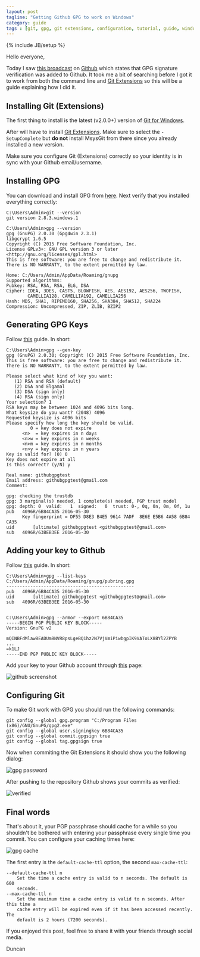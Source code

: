```yaml
---
layout: post
tagline: "Getting Github GPG to work on Windows"
category: guide
tags : [git, gpg, git extensions, configuration, tutorial, guide, windows]
---
```

{% include JB/setup %}

Hello everyone,

Today I saw [this broadcast](https://github.com/blog/2144-gpg-signature-verification) on [Github](https://github.com) which states that GPG signature verification was added to Github. It took me a bit of searching before I got it to work from both the command line and [Git Extensions](https://gitextensions.github.io) so this will be a guide explaining how I did it.

## Installing Git (Extensions)

The first thing to install is the latest (v2.0.0+) version of [Git for Windows](https://git-for-windows.github.io).

After will have to install [Git Extensions](https://github.com/gitextensions/gitextensions/releases). Make sure to select the `-SetupComplete` but **do not** install MsysGit from there since you already installed a new version.

Make sure you configure Git (Extensions) correctly so your identity is in sync with your Github email/username.

## Installing GPG

You can download and install GPG from [here](https://www.gpg4win.org/download.html). Next verify that you installed everything correctly:

```
C:\Users\Admin>git --version
git version 2.8.3.windows.1

C:\Users\Admin>gpg --version
gpg (GnuPG) 2.0.30 (Gpg4win 2.3.1)
libgcrypt 1.6.5
Copyright (C) 2015 Free Software Foundation, Inc.
License GPLv3+: GNU GPL version 3 or later <http://gnu.org/licenses/gpl.html>
This is free software: you are free to change and redistribute it.
There is NO WARRANTY, to the extent permitted by law.

Home: C:/Users/Admin/AppData/Roaming/gnupg
Supported algorithms:
Pubkey: RSA, RSA, RSA, ELG, DSA
Cipher: IDEA, 3DES, CAST5, BLOWFISH, AES, AES192, AES256, TWOFISH,
        CAMELLIA128, CAMELLIA192, CAMELLIA256
Hash: MD5, SHA1, RIPEMD160, SHA256, SHA384, SHA512, SHA224
Compression: Uncompressed, ZIP, ZLIB, BZIP2
```

## Generating GPG Keys

Follow [this](https://help.github.com/articles/generating-a-new-gpg-key) guide. In short:

```
C:\Users\Admin>gpg --gen-key
gpg (GnuPG) 2.0.30; Copyright (C) 2015 Free Software Foundation, Inc.
This is free software: you are free to change and redistribute it.
There is NO WARRANTY, to the extent permitted by law.

Please select what kind of key you want:
   (1) RSA and RSA (default)
   (2) DSA and Elgamal
   (3) DSA (sign only)
   (4) RSA (sign only)
Your selection? 1
RSA keys may be between 1024 and 4096 bits long.
What keysize do you want? (2048) 4096
Requested keysize is 4096 bits
Please specify how long the key should be valid.
         0 = key does not expire
      <n>  = key expires in n days
      <n>w = key expires in n weeks
      <n>m = key expires in n months
      <n>y = key expires in n years
Key is valid for? (0) 0
Key does not expire at all
Is this correct? (y/N) y

Real name: githubgpgtest
Email address: githubgpgtest@gmail.com
Comment:

gpg: checking the trustdb
gpg: 3 marginal(s) needed, 1 complete(s) needed, PGP trust model
gpg: depth: 0  valid:   1  signed:   0  trust: 0-, 0q, 0n, 0m, 0f, 1u
pub   4096R/6B84CA35 2016-05-30
      Key fingerprint = DF55 D8E3 B4E5 9614 7ADF  8E6E E5B6 4A58 6B84 CA35
uid       [ultimate] githubgpgtest <githubgpgtest@gmail.com>
sub   4096R/63BEB3EE 2016-05-30
```

## Adding your key to Github

Follow [this](https://help.github.com/articles/adding-a-new-gpg-key-to-your-github-account) guide. In short:

```
C:\Users\Admin>gpg --list-keys
C:/Users/Admin/AppData/Roaming/gnupg/pubring.gpg
------------------------------------------------
pub   4096R/6B84CA35 2016-05-30
uid       [ultimate] githubgpgtest <githubgpgtest@gmail.com>
sub   4096R/63BEB3EE 2016-05-30


C:\Users\Admin>gpg --armor --export 6B84CA35
-----BEGIN PGP PUBLIC KEY BLOCK-----
Version: GnuPG v2

mQINBFdMlawBEADUmBNVR8psLgeBQ1hz2N7VjVmiPiwbgpIK9VAToLX8BYl2ZPYB
...
=k1LJ
-----END PGP PUBLIC KEY BLOCK-----
```

Add your key to your Github account through [this](https://github.com/settings/keys) page:

![github screenshot](http://i.imgur.com/1C6SKwz.png) 

## Configuring Git

To make Git work with GPG you should run the following commands:

```
git config --global gpg.program "C:/Program Files (x86)/GNU/GnuPG/gpg2.exe"
git config --global user.signingkey 6B84CA35
git config --global commit.gpgsign true
git config --global tag.gpgsign true
```

Now when commiting the Git Extensions it should show you the following dialog:

![gpg password](http://i.imgur.com/3VdRMSg.png)

After pushing to the repository Github shows your commits as verified:

![verified](http://i.imgur.com/CtYYZ1I.png)

## Final words

That's about it, your PGP passphrase should cache for a while so you shouldn't be bothered with entering your passphrase every single time you commit. You can configure your caching times here:

![gpg cache](http://i.imgur.com/TMT2T9t.png)

The first entry is the `default-cache-ttl` option, the second `max-cache-ttl`:

```
--default-cache-ttl n
    Set the time a cache entry is valid to n seconds. The default is 600
    seconds.
--max-cache-ttl n
    Set the maximum time a cache entry is valid to n seconds. After this time a
    cache entry will be expired even if it has been accessed recently. The
    default is 2 hours (7200 seconds).
```

If you enjoyed this post, feel free to share it with your friends through social media.

Duncan